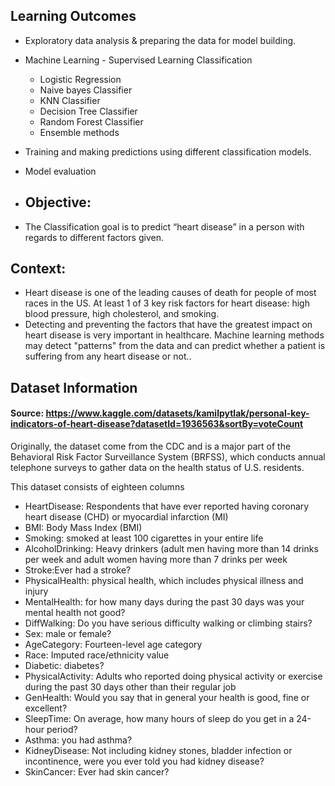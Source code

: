## Learning Outcomes
- Exploratory data analysis & preparing the data for model building. 
- Machine Learning - Supervised Learning Classification
  - Logistic Regression
  - Naive bayes Classifier
  - KNN Classifier
  - Decision Tree Classifier
  - Random Forest Classifier
  - Ensemble methods
- Training and making predictions using different classification models.
- Model evaluation

- ## Objective: 
- The Classification goal is to predict “heart disease” in a person with regards to different factors given. 

## Context:
- Heart disease is one of the leading causes of death for people of most races in the US. At least 1 of 3 key risk factors for heart disease: high blood pressure, high cholesterol, and smoking. 
- Detecting and preventing the factors that have the greatest impact on heart disease is very important in healthcare. Machine learning methods may detect "patterns" from the data and can predict whether a patient is suffering from any heart disease or not..

## Dataset Information

#### Source: https://www.kaggle.com/datasets/kamilpytlak/personal-key-indicators-of-heart-disease?datasetId=1936563&sortBy=voteCount
Originally, the dataset come from the CDC and is a major part of the Behavioral Risk Factor Surveillance System (BRFSS), which conducts annual telephone surveys to gather data on the health status of U.S. residents. 

This dataset consists of eighteen columns
- HeartDisease: Respondents that have ever reported having coronary heart disease (CHD) or myocardial infarction (MI)
- BMI: Body Mass Index (BMI)
- Smoking: smoked at least 100 cigarettes in your entire life
- AlcoholDrinking: Heavy drinkers (adult men having more than 14 drinks per week and adult women having more than 7 drinks per week
- Stroke:Ever had a stroke?
- PhysicalHealth: physical health, which includes physical illness and injury
- MentalHealth: for how many days during the past 30 days was your mental health not good?
- DiffWalking: Do you have serious difficulty walking or climbing stairs?
- Sex: male or female?
- AgeCategory: Fourteen-level age category
- Race: Imputed race/ethnicity value
- Diabetic: diabetes?
- PhysicalActivity: Adults who reported doing physical activity or exercise during the past 30 days other than their regular job
- GenHealth: Would you say that in general your health is good, fine or excellent?
- SleepTime: On average, how many hours of sleep do you get in a 24-hour period?
- Asthma: you had asthma?
- KidneyDisease: Not including kidney stones, bladder infection or incontinence, were you ever told you had kidney disease?
- SkinCancer: Ever had skin cancer?
